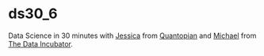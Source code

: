 # ds30_6
Data Science in 30 minutes with [Jessica](https://www.linkedin.com/in/jessicastauth
) from [Quantopian](https://twitter.com/quantopian) and [Michael](twitter.com/tianhuil)
from [The Data Incubator](https://www.thedataincubator.com/).
